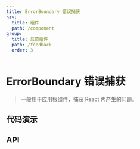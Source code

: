 ```yaml
---
title: ErrorBoundary 错误捕获
nav:
  title: 组件
  path: /component
group:
  title: 反馈组件
  path: /feedback
  order: 3
---
```


# ErrorBoundary 错误捕获

> 一般用于应用根组件，捕获 React 内产生的问题。

## 代码演示

<code src="./__fixtures__/basic.tsx"></code>

## API
